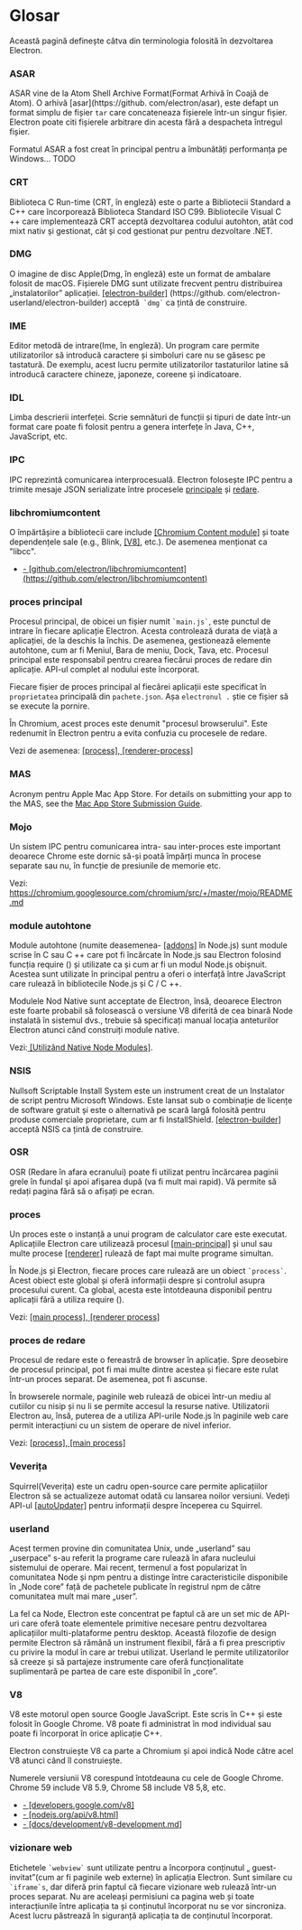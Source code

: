 # Glosar

Această pagină definește câtva din terminologia folosită în dezvoltarea Electron.

### ASAR

ASAR vine de la Atom Shell Archive Format(Format Arhivă în Coajă de Atom). O arhivă \[asar\](https://github. com/electron/asar), este defapt un format simplu de fișier `tar` care concateneaza fișierele într-un singur fișier. Electron poate citi fișierele arbitrare din acesta fără a despacheta întregul fișier.

Formatul ASAR a fost creat în principal pentru a îmbunătăți performanța pe Windows... TODO

### CRT

Biblioteca C Run-time (CRT, în engleză) este o parte a Bibliotecii Standard a C++ care încorporează Biblioteca Standard ISO C99. Bibliotecile Visual C ++ care implementează CRT acceptă dezvoltarea codului autohton, atât cod mixt nativ și gestionat, cât și cod gestionat pur pentru dezvoltare .NET.

### DMG

O imagine de disc Apple(Dmg, în engleză) este un format de ambalare folosit de macOS. Fișierele DMG sunt utilizate frecvent pentru distribuirea „instalatorilor” aplicației. [[electron-builder]](https://github.com/electron-userland/electron-builder) (https://github. com/electron-userland/electron-builder) acceptă``  `dmg` `` ca țintă de construire.

### IME

Editor metodă de intrare(Ime, în engleză). Un program care permite utilizatorilor să introducă caractere și simboluri care nu se găsesc pe tastatură. De exemplu, acest lucru permite utilizatorilor tastaturilor latine să introducă caractere chineze, japoneze, coreene și indicatoare.

### IDL

Limba descrierii interfeței. Scrie semnături de funcții și tipuri de date într-un format care poate fi folosit pentru a genera interfețe în Java, C++, JavaScript, etc.

### IPC

IPC reprezintă comunicarea interprocesuală. Electron folosește IPC pentru a trimite mesaje JSON serializate între procesele [principale](#main-process) și [redare](#renderer-process).

### libchromiumcontent

O împărtășire a bibliotecii care include [[Chromium Content module]](https://www.chromium.org/developers/content-module) și toate dependențele sale (e.g., Blink, [[V8]](#v8), etc.). De asemenea menționat ca "libcc".

- [- \[github.com/electron/libchromiumcontent\](https://github.com/electron/libchromiumcontent)](https://github.com/electron/libchromiumcontent)

### proces principal

Procesul principal, de obicei un fișier numit `` `main.js` ``, este punctul de intrare în fiecare aplicație Electron. Acesta controlează durata de viață a aplicației, de la deschis la închis. De asemenea, gestionează elemente autohtone, cum ar fi Meniul, Bara de meniu, Dock, Tava, etc. Procesul principal este responsabil pentru crearea fiecărui proces de redare din aplicație. API-ul complet al nodului este încorporat.

Fiecare fișier de proces principal al fiecărei aplicații este specificat în `proprietatea` principală din `pachete.json`. Așa `electronul .` știe ce fișier să se execute la pornire.

În Chromium, acest proces este denumit "procesul browserului". Este redenumit în Electron pentru a evita confuzia cu procesele de redare.

Vezi de asemenea: [[process]](#process),[ [renderer-process]](#renderer-process)

### MAS

Acronym pentru Apple Mac App Store. For details on submitting your app to the MAS, see the [Mac App Store Submission Guide](tutorial/mac-app-store-submission-guide.md).

### Mojo

Un sistem IPC pentru comunicarea intra- sau inter-proces este important deoarece Chrome este dornic să-și poată împărți munca în procese separate sau nu, în funcție de presiunile de memorie etc.

Vezi: https://chromium.googlesource.com/chromium/src/+/master/mojo/README.md

### module autohtone

Module autohtone (numite deasemenea- [[addons]](https://nodejs.org/api/addons.html) în Node.js) sunt module scrise în C sau C ++ care pot fi încărcate în Node.js sau Electron folosind funcția require () și utilizate ca și cum ar fi un modul Node.js obișnuit. Acestea sunt utilizate în principal pentru a oferi o interfață între JavaScript care rulează în bibliotecile Node.js și C / C ++.

Modulele Nod Native sunt acceptate de Electron, însă, deoarece Electron este foarte probabil să folosească o versiune V8 diferită de cea binară Node instalată în sistemul dvs., trebuie să specificați manual locația anteturilor Electron atunci când construiți module native.

Vezi:[ [Utilizând Native Node Modules]](tutorial/using-native-node-modules.md).

### NSIS

Nullsoft Scriptable Install System este un instrument creat de un Instalator de script pentru Microsoft Windows. Este lansat sub o combinație de licențe de software gratuit și este o alternativă pe scară largă folosită pentru produse comerciale proprietare, cum ar fi InstallShield. [[electron-builder]](https://github.com/electron-userland/electron-builder) acceptă NSIS ca țintă de construire.

### OSR

OSR (Redare în afara ecranului) poate fi utilizat pentru încărcarea paginii grele în fundal şi apoi afişarea după (va fi mult mai rapid). Vă permite să redați pagina fără să o afișați pe ecran.

### proces

Un proces este o instanță a unui program de calculator care este executat. Aplicațiile Electron care utilizează procesul [[main-principal]](#main-process) și unul sau multe procese [[renderer]](#renderer-process) rulează de fapt mai multe programe simultan.

În Node.js și Electron, fiecare proces care rulează are un obiect `` `process` ``. Acest obiect este global și oferă informații despre și controlul asupra procesului curent. Ca global, acesta este întotdeauna disponibil pentru aplicații fără a utiliza require ().

Vezi: [[main process]](#main-process),[ [renderer process]](#renderer-process)

### proces de redare

Procesul de redare este o fereastră de browser în aplicație. Spre deosebire de procesul principal, pot fi mai multe dintre acestea și fiecare este rulat într-un proces separat. De asemenea, pot fi ascunse.

În browserele normale, paginile web rulează de obicei într-un mediu al cutiilor cu nisip și nu li se permite accesul la resurse native. Utilizatorii Electron au, însă, puterea de a utiliza API-urile Node.js în paginile web care permit interacțiuni cu un sistem de operare de nivel inferior.

Vezi: [[process]](#process),[ [main process]](#main-process)

### Veverița

Squirrel(Veverița) este un cadru open-source care permite aplicațiilor Electron să se actualizeze automat odată cu lansarea noilor versiuni. Vedeți API-ul [[autoUpdater]](api/auto-updater.md) pentru informații despre începerea cu Squirrel.

### userland

Acest termen provine din comunitatea Unix, unde „userland” sau „userpace” s-au referit la programe care rulează în afara nucleului sistemului de operare. Mai recent, termenul a fost popularizat în comunitatea Node și npm pentru a distinge între caracteristicile disponibile în „Node core” față de pachetele publicate în registrul npm de către comunitatea mult mai mare „user”.

La fel ca Node, Electron este concentrat pe faptul că are un set mic de API-uri care oferă toate elementele primitive necesare pentru dezvoltarea aplicațiilor multi-plataforme pentru desktop. Această filozofie de design permite Electron să rămână un instrument flexibil, fără a fi prea prescriptiv cu privire la modul în care ar trebui utilizat. Userland le permite utilizatorilor să creeze și să partajeze instrumente care oferă funcționalitate suplimentară pe partea de care este disponibil în „core”.

### V8

V8 este motorul open source Google JavaScript. Este scris în C++ și este folosit în Google Chrome. V8 poate fi administrat în mod individual sau poate fi încorporat în orice aplicație C++.

Electron construiește V8 ca parte a Chromium și apoi indică Node către acel V8 atunci când îl construiește.

Numerele versiunii V8 corespund întotdeauna cu cele de Google Chrome. Chrome 59 include V8 5.9, Chrome 58 include V8 5,8, etc.

- [- [developers.google.com/v8]](https://developers.google.com/v8)
- [- [nodejs.org/api/v8.html]](https://nodejs.org/api/v8.html)
- [- [docs/development/v8-development.md]](development/v8-development.md)

### vizionare web

Etichetele `` `webview` `` sunt utilizate pentru a încorpora conținutul „ guest-invitat”(cum ar fi paginile web externe) în aplicația Electron. Sunt similare cu `` `iframe`s ``, dar diferă prin faptul că fiecare vizionare web rulează într-un proces separat. Nu are aceleași permisiuni ca pagina web și toate interacțiunile între aplicația ta și conținutul încorporat nu se vor sincroniza. Acest lucru păstrează în siguranță aplicația ta de conținutul încorporat.
